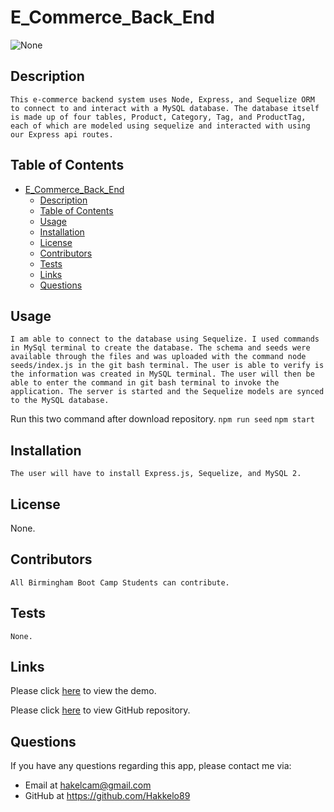 # E_Commerce_Back_End

![None](https://img.shields.io/badge/license-None-green)

## Description

    This e-commerce backend system uses Node, Express, and Sequelize ORM to connect to and interact with a MySQL database. The database itself is made up of four tables, Product, Category, Tag, and ProductTag, each of which are modeled using sequelize and interacted with using our Express api routes.

## Table of Contents

- [E_Commerce_Back_End](#e_commerce_back_end)
  - [Description](#description)
  - [Table of Contents](#table-of-contents)
  - [Usage](#usage)
  - [Installation](#installation)
  - [License](#license)
  - [Contributors](#contributors)
  - [Tests](#tests)
  - [Links](#links)
  - [Questions](#questions)

## Usage

    I am able to connect to the database using Sequelize. I used commands in MySql terminal to create the database. The schema and seeds were available through the files and was uploaded with the command node seeds/index.js in the git bash terminal. The user is able to verify is the information was created in MySQL terminal. The user will then be able to enter the command in git bash terminal to invoke the application. The server is started and the Sequelize models are synced to the MySQL database.

Run this two command after download repository.
`npm run seed`
`npm start`

## Installation

    The user will have to install Express.js, Sequelize, and MySQL 2.

## License

None.

## Contributors

    All Birmingham Boot Camp Students can contribute.

## Tests

    None.

## Links

Please click [here](https://drive.google.com/file/d/1eLpuF3mfC79lSZS7WrfiY_Sq9EZXD4Gh/view) to view the demo.

Please click [here](https://github.com/Hakkelo89/E_Commerce_Back_End) to view GitHub repository.

## Questions

If you have any questions regarding this app, please contact me via:

- Email at hakelcam@gmail.com
- GitHub at <https://github.com/Hakkelo89>
